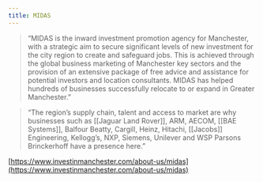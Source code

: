 ```yaml
---
title: MIDAS
---
```


> “MIDAS is the inward investment promotion agency for Manchester, with a strategic aim to secure significant levels of new investment for the city region to create and safeguard jobs.
> This is achieved through the global business marketing of Manchester key sectors and the provision of an extensive package of free advice and assistance for potential investors and location consultants.
> MIDAS has helped hundreds of businesses successfully relocate to or expand in Greater Manchester.”

  

> “The region’s supply chain, talent and access to market are why businesses such as [[Jaguar Land Rover]], ARM, AECOM, [[BAE Systems]], Balfour Beatty, Cargill, Heinz, Hitachi, [[Jacobs]] Engineering, Kellogg’s, NXP, Siemens, Unilever and WSP Parsons Brinckerhoff have a presence here.”
  
[https://www.investinmanchester.com/about-us/midas](https://www.investinmanchester.com/about-us/midas)